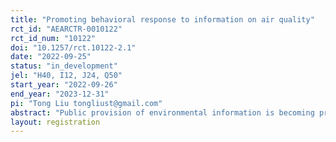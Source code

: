 ```yaml
---
title: "Promoting behavioral response to information on air quality"
rct_id: "AEARCTR-0010122"
rct_id_num: "10122"
doi: "10.1257/rct.10122-2.1"
date: "2022-09-25"
status: "in_development"
jel: "H40, I12, J24, Q50"
start_year: "2022-09-26"
end_year: "2023-12-31"
pi: "Tong Liu tongliust@gmail.com"
abstract: "Public provision of environmental information is becoming prevalent worldwide to improve public awareness of environmental risks to protect public health, but there is a lack of evidence on its effectiveness. This study examines how multiple interventions on air quality information will affect the attitudes, behaviors, health, and test scores of students in China."
layout: registration
---
```


